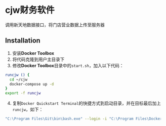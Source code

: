 # cjw财务软件

调用新天地数据接口，将门店营业数据上传至服务器

## Installation
1. 安装**Docker Toolbox**
2. 将代码克隆到用户主目录下
3. 修改**Docker Toolbox**目录中的`start.sh`，加入以下代码：
```sh
runcjw () {
  cd ~/cjw
  docker-compose up -d
}
export -f runcjw
```
4. 复制`Docker Quickstart Terminal`的快捷方式到启动目录，并在目标最后加上`runcjw`，如下：
```sh
"C:\Program Files\Git\bin\bash.exe" --login -i "C:\Program Files\Docker Toolbox\start.sh" runcjw
```
